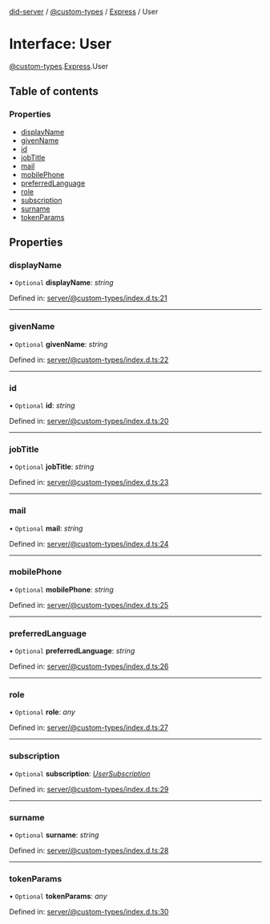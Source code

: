 [did-server](../README.md) / [@custom-types](../modules/_custom_types.md) / [Express](../modules/_custom_types.express.md) / User

# Interface: User

[@custom-types](../modules/_custom_types.md).[Express](../modules/_custom_types.express.md).User

## Table of contents

### Properties

- [displayName](_custom_types.express.user.md#displayname)
- [givenName](_custom_types.express.user.md#givenname)
- [id](_custom_types.express.user.md#id)
- [jobTitle](_custom_types.express.user.md#jobtitle)
- [mail](_custom_types.express.user.md#mail)
- [mobilePhone](_custom_types.express.user.md#mobilephone)
- [preferredLanguage](_custom_types.express.user.md#preferredlanguage)
- [role](_custom_types.express.user.md#role)
- [subscription](_custom_types.express.user.md#subscription)
- [surname](_custom_types.express.user.md#surname)
- [tokenParams](_custom_types.express.user.md#tokenparams)

## Properties

### displayName

• `Optional` **displayName**: *string*

Defined in: [server/@custom-types/index.d.ts:21](https://github.com/Puzzlepart/did/blob/0a374766/server/@custom-types/index.d.ts#L21)

___

### givenName

• `Optional` **givenName**: *string*

Defined in: [server/@custom-types/index.d.ts:22](https://github.com/Puzzlepart/did/blob/0a374766/server/@custom-types/index.d.ts#L22)

___

### id

• `Optional` **id**: *string*

Defined in: [server/@custom-types/index.d.ts:20](https://github.com/Puzzlepart/did/blob/0a374766/server/@custom-types/index.d.ts#L20)

___

### jobTitle

• `Optional` **jobTitle**: *string*

Defined in: [server/@custom-types/index.d.ts:23](https://github.com/Puzzlepart/did/blob/0a374766/server/@custom-types/index.d.ts#L23)

___

### mail

• `Optional` **mail**: *string*

Defined in: [server/@custom-types/index.d.ts:24](https://github.com/Puzzlepart/did/blob/0a374766/server/@custom-types/index.d.ts#L24)

___

### mobilePhone

• `Optional` **mobilePhone**: *string*

Defined in: [server/@custom-types/index.d.ts:25](https://github.com/Puzzlepart/did/blob/0a374766/server/@custom-types/index.d.ts#L25)

___

### preferredLanguage

• `Optional` **preferredLanguage**: *string*

Defined in: [server/@custom-types/index.d.ts:26](https://github.com/Puzzlepart/did/blob/0a374766/server/@custom-types/index.d.ts#L26)

___

### role

• `Optional` **role**: *any*

Defined in: [server/@custom-types/index.d.ts:27](https://github.com/Puzzlepart/did/blob/0a374766/server/@custom-types/index.d.ts#L27)

___

### subscription

• `Optional` **subscription**: [*UserSubscription*](_custom_types.express.usersubscription.md)

Defined in: [server/@custom-types/index.d.ts:29](https://github.com/Puzzlepart/did/blob/0a374766/server/@custom-types/index.d.ts#L29)

___

### surname

• `Optional` **surname**: *string*

Defined in: [server/@custom-types/index.d.ts:28](https://github.com/Puzzlepart/did/blob/0a374766/server/@custom-types/index.d.ts#L28)

___

### tokenParams

• `Optional` **tokenParams**: *any*

Defined in: [server/@custom-types/index.d.ts:30](https://github.com/Puzzlepart/did/blob/0a374766/server/@custom-types/index.d.ts#L30)
